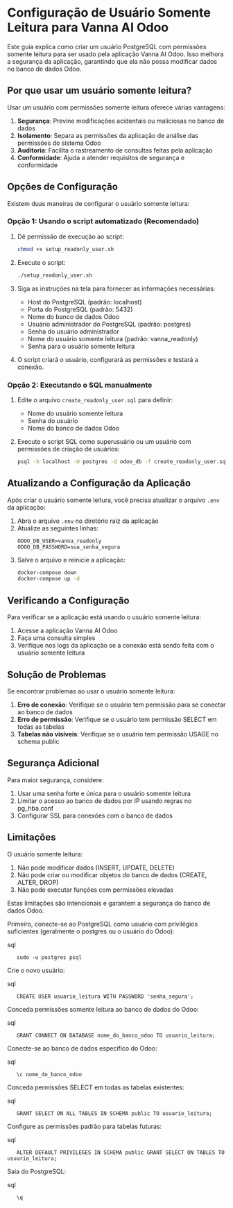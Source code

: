 # Configuração de Usuário Somente Leitura para Vanna AI Odoo

Este guia explica como criar um usuário PostgreSQL com permissões somente leitura para ser usado pela aplicação Vanna AI Odoo. Isso melhora a segurança da aplicação, garantindo que ela não possa modificar dados no banco de dados Odoo.

## Por que usar um usuário somente leitura?

Usar um usuário com permissões somente leitura oferece várias vantagens:

1. **Segurança**: Previne modificações acidentais ou maliciosas no banco de dados
2. **Isolamento**: Separa as permissões da aplicação de análise das permissões do sistema Odoo
3. **Auditoria**: Facilita o rastreamento de consultas feitas pela aplicação
4. **Conformidade**: Ajuda a atender requisitos de segurança e conformidade

## Opções de Configuração

Existem duas maneiras de configurar o usuário somente leitura:

### Opção 1: Usando o script automatizado (Recomendado)

1. Dê permissão de execução ao script:
   ```bash
   chmod +x setup_readonly_user.sh
   ```

2. Execute o script:
   ```bash
   ./setup_readonly_user.sh
   ```

3. Siga as instruções na tela para fornecer as informações necessárias:
   - Host do PostgreSQL (padrão: localhost)
   - Porta do PostgreSQL (padrão: 5432)
   - Nome do banco de dados Odoo
   - Usuário administrador do PostgreSQL (padrão: postgres)
   - Senha do usuário administrador
   - Nome do usuário somente leitura (padrão: vanna_readonly)
   - Senha para o usuário somente leitura

4. O script criará o usuário, configurará as permissões e testará a conexão.

### Opção 2: Executando o SQL manualmente

1. Edite o arquivo `create_readonly_user.sql` para definir:
   - Nome do usuário somente leitura
   - Senha do usuário
   - Nome do banco de dados Odoo

2. Execute o script SQL como superusuário ou um usuário com permissões de criação de usuários:
   ```bash
   psql -h localhost -U postgres -d odoo_db -f create_readonly_user.sql
   ```

## Atualizando a Configuração da Aplicação

Após criar o usuário somente leitura, você precisa atualizar o arquivo `.env` da aplicação:

1. Abra o arquivo `.env` no diretório raiz da aplicação
2. Atualize as seguintes linhas:
   ```
   ODOO_DB_USER=vanna_readonly
   ODOO_DB_PASSWORD=sua_senha_segura
   ```
3. Salve o arquivo e reinicie a aplicação:
   ```bash
   docker-compose down
   docker-compose up -d
   ```

## Verificando a Configuração

Para verificar se a aplicação está usando o usuário somente leitura:

1. Acesse a aplicação Vanna AI Odoo
2. Faça uma consulta simples
3. Verifique nos logs da aplicação se a conexão está sendo feita com o usuário somente leitura

## Solução de Problemas

Se encontrar problemas ao usar o usuário somente leitura:

1. **Erro de conexão**: Verifique se o usuário tem permissão para se conectar ao banco de dados
2. **Erro de permissão**: Verifique se o usuário tem permissão SELECT em todas as tabelas
3. **Tabelas não visíveis**: Verifique se o usuário tem permissão USAGE no schema public

## Segurança Adicional

Para maior segurança, considere:

1. Usar uma senha forte e única para o usuário somente leitura
2. Limitar o acesso ao banco de dados por IP usando regras no pg_hba.conf
3. Configurar SSL para conexões com o banco de dados

## Limitações

O usuário somente leitura:

1. Não pode modificar dados (INSERT, UPDATE, DELETE)
2. Não pode criar ou modificar objetos do banco de dados (CREATE, ALTER, DROP)
3. Não pode executar funções com permissões elevadas

Estas limitações são intencionais e garantem a segurança do banco de dados Odoo.

Primeiro, conecte-se ao PostgreSQL como usuário com privilégios suficientes (geralmente o postgres ou o usuário do Odoo):

sql
```
   sudo -u postgres psql
```

Crie o novo usuário:

sql
```
   CREATE USER usuario_leitura WITH PASSWORD 'senha_segura';
```

Conceda permissões somente leitura ao banco de dados do Odoo:

sql
```
   GRANT CONNECT ON DATABASE nome_do_banco_odoo TO usuario_leitura;
```

Conecte-se ao banco de dados específico do Odoo:

sql
```
   \c nome_do_banco_odoo
```

Conceda permissões SELECT em todas as tabelas existentes:

sql
```
   GRANT SELECT ON ALL TABLES IN SCHEMA public TO usuario_leitura;

```
Configure as permissões padrão para tabelas futuras:

sql
```
   ALTER DEFAULT PRIVILEGES IN SCHEMA public GRANT SELECT ON TABLES TO usuario_leitura;

```
Saia do PostgreSQL:

sql
```
   \q
```
